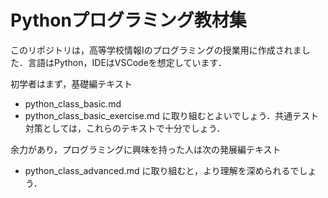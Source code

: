 # Pythonプログラミング教材集

このリポジトリは，高等学校情報Iのプログラミングの授業用に作成されました．言語はPython，IDEはVSCodeを想定しています．

初学者はまず，基礎編テキスト
- python_class_basic.md
- python_class_basic_exercise.md
に取り組むとよいでしょう．共通テスト対策としては，これらのテキストで十分でしょう．

余力があり，プログラミングに興味を持った人は次の発展編テキスト
- python_class_advanced.md
に取り組むと，より理解を深められるでしょう．